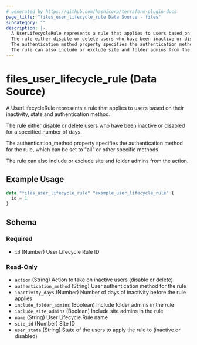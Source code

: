 ```yaml
---
# generated by https://github.com/hashicorp/terraform-plugin-docs
page_title: "files_user_lifecycle_rule Data Source - files"
subcategory: ""
description: |-
  A UserLifecycleRule represents a rule that applies to users based on their inactivity, state and authentication method.
  The rule either disable or delete users who have been inactive or disabled for a specified number of days.
  The authentication_method property specifies the authentication method for the rule, which can be set to "all" or other specific methods.
  The rule can also include or exclude site and folder admins from the action.
---
```


# files_user_lifecycle_rule (Data Source)

A UserLifecycleRule represents a rule that applies to users based on their inactivity, state and authentication method.



The rule either disable or delete users who have been inactive or disabled for a specified number of days.



The authentication_method property specifies the authentication method for the rule, which can be set to "all" or other specific methods.



The rule can also include or exclude site and folder admins from the action.

## Example Usage

```terraform
data "files_user_lifecycle_rule" "example_user_lifecycle_rule" {
  id = 1
}
```

<!-- schema generated by tfplugindocs -->
## Schema

### Required

- `id` (Number) User Lifecycle Rule ID

### Read-Only

- `action` (String) Action to take on inactive users (disable or delete)
- `authentication_method` (String) User authentication method for the rule
- `inactivity_days` (Number) Number of days of inactivity before the rule applies
- `include_folder_admins` (Boolean) Include folder admins in the rule
- `include_site_admins` (Boolean) Include site admins in the rule
- `name` (String) User Lifecycle Rule name
- `site_id` (Number) Site ID
- `user_state` (String) State of the users to apply the rule to (inactive or disabled)
